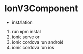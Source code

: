# IonV3Component

- instalation
1. run npm install
2. ionic serve
or
2. ionic cordova run android
2. ionic cordova run ios
